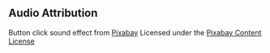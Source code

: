 ## Audio Attribution

Button click sound effect from [Pixabay](https://pixabay.com/sound-effects/button-press-click-1-12345/)
Licensed under the [Pixabay Content License](https://pixabay.com/service/license-summary/)
